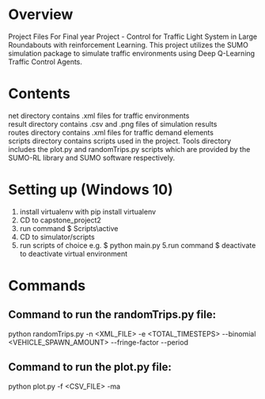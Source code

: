# Overview
Project Files For Final year Project - Control for Traffic Light System in Large Roundabouts with reinforcement Learning.
This project utilizes the SUMO simulation package to simulate traffic environments using Deep Q-Learning Traffic Control Agents.


# Contents

net directory contains .xml files for traffic environments <br />
result directory contains .csv and .png files of simulation results <br />
routes directory contains .xml files for traffic demand elements <br />
scripts directory contains scripts used in the project. Tools directory includes the plot.py and randomTrips.py scripts which are provided by the SUMO-RL library and SUMO software respectively.


# Setting up (Windows 10)

1. install virtualenv with pip install virtualenv
2. CD to capstone_project2
3. run command $ Scripts\active
4. CD to simulator/scripts
5. run scripts of choice e.g. $ python main.py
5.run command $ deactivate
	to deactivate virtual environment



# Commands

## Command to run the randomTrips.py file:
python randomTrips.py -n <XML_FILE> -e <TOTAL_TIMESTEPS> --binomial <VEHICLE_SPAWN_AMOUNT> --fringe-factor <MAX> --period <FLOAT>

## Command to run the plot.py file:
python plot.py -f <CSV_FILE> -ma <FLOAT>
